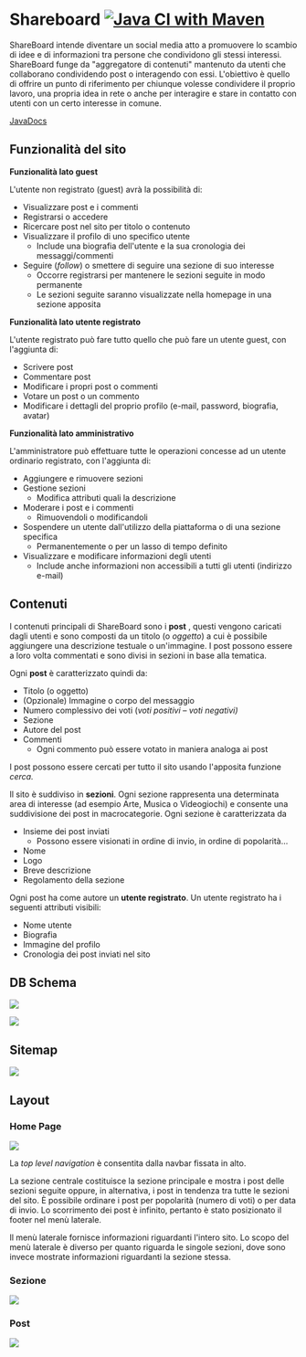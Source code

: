 # Shareboard [![Java CI with Maven](https://github.com/ra-c/shareboard/actions/workflows/maven.yml/badge.svg)](https://github.com/ra-c/shareboard/actions/workflows/maven.yml)

ShareBoard intende diventare un social media atto a promuovere lo scambio di idee e di informazioni tra persone che condividono gli stessi interessi. ShareBoard funge da &quot;aggregatore di contenuti&quot; mantenuto da utenti che collaborano condividendo post o interagendo con essi. L&#39;obiettivo è quello di offrire un punto di riferimento per chiunque volesse condividere il proprio lavoro, una propria idea in rete o anche per interagire e stare in contatto con utenti con un certo interesse in comune.

[JavaDocs](https://ra-c.github.io/shareboard/)

## Funzionalità del sito

**Funzionalità lato guest**

L&#39;utente non registrato (guest) avrà la possibilità di:

- Visualizzare post e i commenti
- Registrarsi o accedere
- Ricercare post nel sito per titolo o contenuto
- Visualizzare il profilo di uno specifico utente
  + Include una biografia dell&#39;utente e la sua cronologia dei messaggi/commenti
- Seguire (_follow_) o smettere di seguire una sezione di suo interesse
  + Occorre registrarsi per mantenere le sezioni seguite in modo permanente
  + Le sezioni seguite saranno visualizzate nella homepage in una sezione apposita

**Funzionalità lato utente registrato**

L&#39;utente registrato può fare tutto quello che può fare un utente guest, con l&#39;aggiunta di:

- Scrivere post
- Commentare post
- Modificare i propri post o commenti
- Votare un post o un commento
- Modificare i dettagli del proprio profilo (e-mail, password, biografia, avatar)

**Funzionalità lato amministrativo**

L&#39;amministratore può effettuare tutte le operazioni concesse ad un utente ordinario registrato, con l&#39;aggiunta di:

- Aggiungere e rimuovere sezioni
- Gestione sezioni
  + Modifica attributi quali la descrizione
- Moderare i post e i commenti
  + Rimuovendoli o modificandoli
- Sospendere un utente dall&#39;utilizzo della piattaforma o di una sezione specifica
  + Permanentemente o per un lasso di tempo definito
- Visualizzare e modificare informazioni degli utenti
  + Include anche informazioni non accessibili a tutti gli utenti (indirizzo e-mail)

## Contenuti

I contenuti principali di ShareBoard sono i **post** , questi vengono caricati dagli utenti e sono composti da un titolo (o _oggetto_) a cui è possibile aggiungere una descrizione testuale o un&#39;immagine. I post possono essere a loro volta commentati e sono divisi in sezioni in base alla tematica.

Ogni **post** è caratterizzato quindi da:

- Titolo (o oggetto)
- (Opzionale) Immagine o corpo del messaggio
- Numero complessivo dei voti (_voti positivi – voti negativi)_
- Sezione
- Autore del post
- Commenti
  + Ogni commento può essere votato in maniera analoga ai post

I post possono essere cercati per tutto il sito usando l&#39;apposita funzione _cerca._

Il sito è suddiviso in **sezioni**. Ogni sezione rappresenta una determinata area di interesse (ad esempio Arte, Musica o Videogiochi) e consente una suddivisione dei post in macrocategorie. Ogni sezione è caratterizzata da

- Insieme dei post inviati
  + Possono essere visionati in ordine di invio, in ordine di popolarità…
- Nome
- Logo
- Breve descrizione
- Regolamento della sezione

Ogni post ha come autore un **utente registrato**. Un utente registrato ha i seguenti attributi visibili:

- Nome utente
- Biografia
- Immagine del profilo
- Cronologia dei post inviati nel sito

## DB Schema

![](assets/db_conceptual_schema.png)

![](assets/mysql_model.png)

## Sitemap

![](assets/sitemap.png)

## Layout
### Home Page

![](assets/layout/homepage.png)

La _top level navigation_ è consentita dalla navbar fissata in alto.

La sezione centrale costituisce la sezione principale e mostra i post delle sezioni seguite oppure, in alternativa, i post in tendenza tra tutte le sezioni del sito. È possibile ordinare i post per popolarità (numero di voti) o per data di invio. Lo scorrimento dei post è infinito, pertanto è stato posizionato il footer nel menù laterale.

Il menù laterale fornisce informazioni riguardanti l&#39;intero sito. Lo scopo del menù laterale è diverso per quanto riguarda le singole sezioni, dove sono invece mostrate informazioni riguardanti la sezione stessa.

### Sezione
![](assets/layout/section.png)

### Post

![](assets/layout/post.png)

